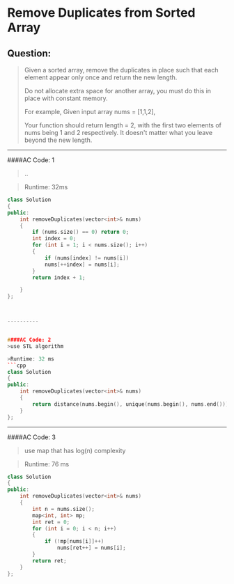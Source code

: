 # Remove Duplicates from Sorted Array
## Question:
> Given a sorted array, remove the duplicates in place such that each element appear only once and return the new length.
>
>Do not allocate extra space for another array, you must do this in place with constant memory.
>
>For example,
>Given input array nums = [1,1,2],
>
>Your function should return length = 2, with the first two elements of nums being 1 and 2 respectively. It doesn't matter what you leave beyond the new length. 
>


----------


####AC Code: 1
>..

>Runtime: 32ms
```cpp
class Solution 
{
public:
    int removeDuplicates(vector<int>& nums) 
    {
        if (nums.size() == 0) return 0;
		int index = 0;
		for (int i = 1; i < nums.size(); i++) 
		{
			if (nums[index] != nums[i])
			nums[++index] = nums[i];
		}
		return index + 1;

    }
};



----------


####AC Code: 2
>use STL algorithm

>Runtime: 32 ms
```cpp
class Solution 
{
public:
    int removeDuplicates(vector<int>& nums) 
    {
        return distance(nums.begin(), unique(nums.begin(), nums.end()));
    }
};
```


----------


####AC Code: 3
>use map that has log(n) complexity

>Runtime: 76 ms
```cpp
class Solution 
{
public:
    int removeDuplicates(vector<int>& nums) 
    {
        int n = nums.size();
        map<int, int> mp;
        int ret = 0;
        for (int i = 0; i < n; i++)
        {
            if (!mp[nums[i]]++)
                nums[ret++] = nums[i];
        }
        return ret;
    }
};
```